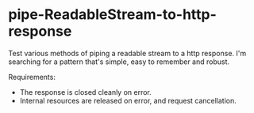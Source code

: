 # pipe-ReadableStream-to-http-response

Test various methods of piping a readable stream to a http response. I'm searching for a pattern that's simple, easy to remember and robust.

Requirements:
* The response is closed cleanly on error.
* Internal resources are released on error, and request cancellation.
